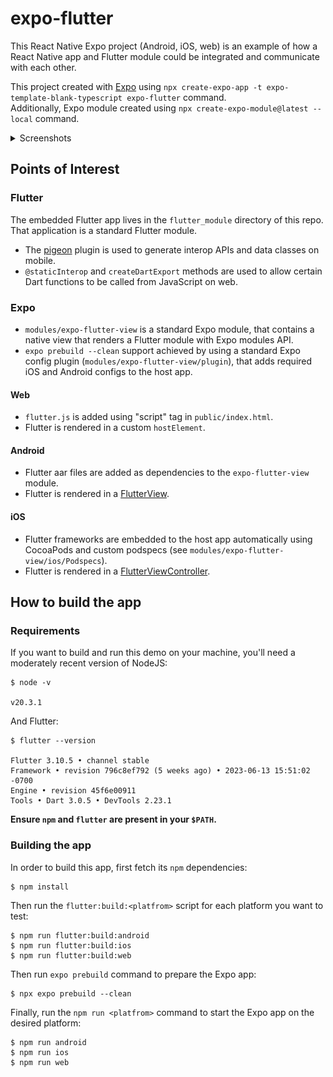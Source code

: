 # expo-flutter

This React Native Expo project (Android, iOS, web) is an example of how 
a React Native app and Flutter module could be integrated and communicate with each other.

This project created with [Expo](https://expo.dev/) using
`npx create-expo-app -t expo-template-blank-typescript expo-flutter` command.  
Additionally, Expo module created using 
`npx create-expo-module@latest --local` command.

<details>
  <summary>Screenshots</summary>
  <table>
    <thead>
      <tr>
        <th>Android</th>
        <th>iOS</th>
        <th>Web</th>
      </tr>
    </thead>
    <tbody>
      <tr>
        <td>
          <img src="./docs/android.jpg" alt="android" />
        </td>
        <td>
          <img src="./docs/ios.png" alt="ios"/>
        </td>
        <td>
          <img src="./docs/web.png" alt="web" />
        </td>
      </tr>
    </tbody>
  </table>
</details>


## Points of Interest

### Flutter
The embedded Flutter app lives in the `flutter_module` directory of this repo.
That application is a standard Flutter module.

- The [pigeon](https://pub.dev/packages/pigeon) plugin is used to generate interop APIs and data classes on mobile.
- `@staticInterop` and `createDartExport` methods are used to allow certain Dart functions to be called 
  from JavaScript on web.

### Expo

- `modules/expo-flutter-view` is a standard Expo module, that contains a native view
  that renders a Flutter module with Expo modules API.
- `expo prebuild --clean` support achieved by using a standard Expo config plugin
  (`modules/expo-flutter-view/plugin`), that adds required iOS and Android configs to the host app.
#### Web
- `flutter.js` is added using "script" tag in `public/index.html`.
- Flutter is rendered in a custom `hostElement`.
#### Android
- Flutter aar files are added as dependencies to the `expo-flutter-view` module.
- Flutter is rendered in a [FlutterView](https://docs.flutter.dev/add-to-app/android/add-flutter-view).
#### iOS
- Flutter frameworks are embedded to the host app automatically using CocoaPods and 
  custom podspecs (see `modules/expo-flutter-view/ios/Podspecs`).
- Flutter is rendered in a [FlutterViewController](https://docs.flutter.dev/add-to-app/ios/add-flutter-screen).

## How to build the app

### Requirements

If you want to build and run this demo on your machine, you'll need
a moderately recent version of NodeJS:

```console
$ node -v

v20.3.1
```

And Flutter:

```
$ flutter --version

Flutter 3.10.5 • channel stable
Framework • revision 796c8ef792 (5 weeks ago) • 2023-06-13 15:51:02 -0700
Engine • revision 45f6e00911
Tools • Dart 3.0.5 • DevTools 2.23.1
```
**Ensure `npm` and `flutter` are present in your `$PATH`.**

### Building the app

In order to build this app, first fetch its `npm` dependencies:

```console
$ npm install
```

Then run the `flutter:build:<platfrom>` script for each platform you want to test:

```console
$ npm run flutter:build:android
$ npm run flutter:build:ios
$ npm run flutter:build:web
```

Then run `expo prebuild` command to prepare the Expo app:

```console
$ npx expo prebuild --clean
```

Finally, run the `npm run <platfrom>` command to start the Expo app on the desired platform:

```console
$ npm run android
$ npm run ios
$ npm run web
```
